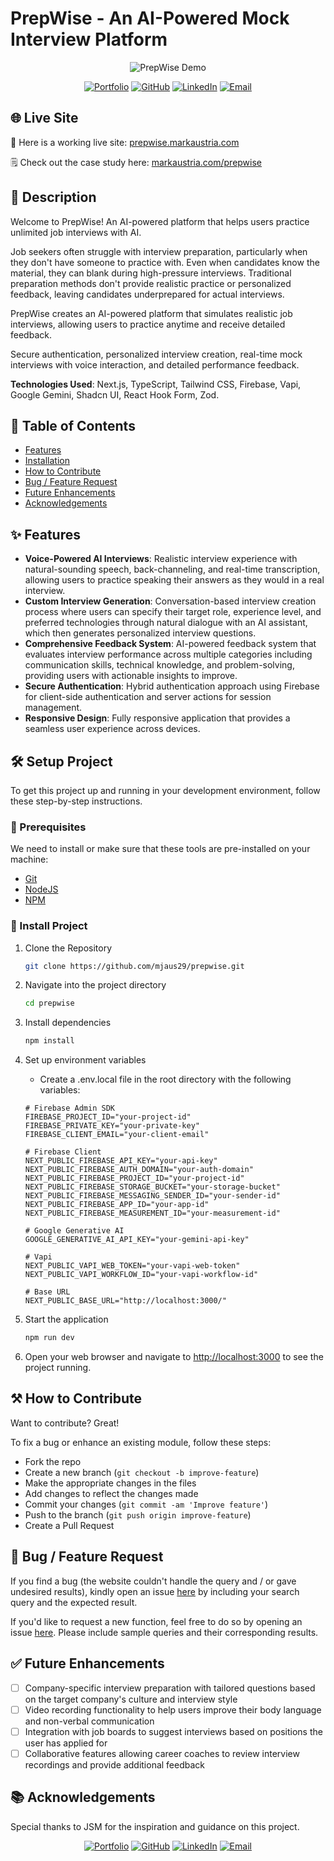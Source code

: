# PrepWise - An AI-Powered Mock Interview Platform

<div align="center">
  <img src="https://www.markaustria.com/prepwise.png" alt="PrepWise Demo" />

[![Portfolio](https://img.shields.io/badge/Portfolio-markaustria.com-darkblue?style=flat&logo=web&logoColor=white)](https://www.markaustria.com/) [![GitHub](https://img.shields.io/badge/GitHub-mjaus29-black?style=flat&logo=github)](https://github.com/mjaus29) [![LinkedIn](https://img.shields.io/badge/LinkedIn-markaustria-blue?style=flat&logo=linkedin)](https://www.linkedin.com/in/markaustria/) [![Email](https://img.shields.io/badge/Email-austriamark.mja%40gmail.com-darkred?style=flat&logo=gmail&logoColor=white)](mailto:austriamark.mja@gmail.com)
</div>

## 🌐 Live Site

🚀 Here is a working live site: [prepwise.markaustria.com](https://prepwise.markaustria.com/)

🗒️ Check out the case study here: [markaustria.com/prepwise](https://www.markaustria.com/prepwise)

## 📝 Description

Welcome to PrepWise! An AI-powered platform that helps users practice unlimited job interviews with AI.

Job seekers often struggle with interview preparation, particularly when they don't have someone to practice with. Even when candidates know the material, they can blank during high-pressure interviews. Traditional preparation methods don't provide realistic practice or personalized feedback, leaving candidates underprepared for actual interviews.

PrepWise creates an AI-powered platform that simulates realistic job interviews, allowing users to practice anytime and receive detailed feedback.

Secure authentication, personalized interview creation, real-time mock interviews with voice interaction, and detailed performance feedback.

**Technologies Used**: Next.js, TypeScript, Tailwind CSS, Firebase, Vapi, Google Gemini, Shadcn UI, React Hook Form, Zod.

## 📖 Table of Contents

- [Features](#-features)
- [Installation](#%EF%B8%8F-setup-project)
- [How to Contribute](#%EF%B8%8F-how-to-contribute)
- [Bug / Feature Request](#-bug--feature-request)
- [Future Enhancements](#-future-enhancements)
- [Acknowledgements](#-acknowledgements)

## ✨ Features

- **Voice-Powered AI Interviews**: Realistic interview experience with natural-sounding speech, back-channeling, and real-time transcription, allowing users to practice speaking their answers as they would in a real interview.
- **Custom Interview Generation**: Conversation-based interview creation process where users can specify their target role, experience level, and preferred technologies through natural dialogue with an AI assistant, which then generates personalized interview questions.
- **Comprehensive Feedback System**: AI-powered feedback system that evaluates interview performance across multiple categories including communication skills, technical knowledge, and problem-solving, providing users with actionable insights to improve.
- **Secure Authentication**: Hybrid authentication approach using Firebase for client-side authentication and server actions for session management.
- **Responsive Design**: Fully responsive application that provides a seamless user experience across devices.

## 🛠️ Setup Project

To get this project up and running in your development environment, follow these step-by-step instructions.

### 🍴 Prerequisites

We need to install or make sure that these tools are pre-installed on your machine:

- [Git](https://git-scm.com/downloads)
- [NodeJS](https://nodejs.org/en/download/)
- [NPM](https://docs.npmjs.com/getting-started/installing-node)

### 🚀 Install Project

1. Clone the Repository

   ```bash
   git clone https://github.com/mjaus29/prepwise.git
   ```

2. Navigate into the project directory

   ```bash
   cd prepwise
   ```

3. Install dependencies

   ```bash
   npm install
   ```

4. Set up environment variables

   - Create a .env.local file in the root directory with the following variables:

   ```
   # Firebase Admin SDK
   FIREBASE_PROJECT_ID="your-project-id"
   FIREBASE_PRIVATE_KEY="your-private-key"
   FIREBASE_CLIENT_EMAIL="your-client-email"

   # Firebase Client
   NEXT_PUBLIC_FIREBASE_API_KEY="your-api-key"
   NEXT_PUBLIC_FIREBASE_AUTH_DOMAIN="your-auth-domain"
   NEXT_PUBLIC_FIREBASE_PROJECT_ID="your-project-id"
   NEXT_PUBLIC_FIREBASE_STORAGE_BUCKET="your-storage-bucket"
   NEXT_PUBLIC_FIREBASE_MESSAGING_SENDER_ID="your-sender-id"
   NEXT_PUBLIC_FIREBASE_APP_ID="your-app-id"
   NEXT_PUBLIC_FIREBASE_MEASUREMENT_ID="your-measurement-id"

   # Google Generative AI
   GOOGLE_GENERATIVE_AI_API_KEY="your-gemini-api-key"

   # Vapi
   NEXT_PUBLIC_VAPI_WEB_TOKEN="your-vapi-web-token"
   NEXT_PUBLIC_VAPI_WORKFLOW_ID="your-vapi-workflow-id"

   # Base URL
   NEXT_PUBLIC_BASE_URL="http://localhost:3000/"
   ```

5. Start the application

   ```bash
   npm run dev
   ```

6. Open your web browser and navigate to [http://localhost:3000](http://localhost:3000) to see the project running.

## ⚒️ How to Contribute

Want to contribute? Great!

To fix a bug or enhance an existing module, follow these steps:

- Fork the repo
- Create a new branch (`git checkout -b improve-feature`)
- Make the appropriate changes in the files
- Add changes to reflect the changes made
- Commit your changes (`git commit -am 'Improve feature'`)
- Push to the branch (`git push origin improve-feature`)
- Create a Pull Request

## 📩 Bug / Feature Request

If you find a bug (the website couldn't handle the query and / or gave undesired results), kindly open an issue [here](https://github.com/mjaus29/prepwise/issues/new) by including your search query and the expected result.

If you'd like to request a new function, feel free to do so by opening an issue [here](https://github.com/mjaus29/prepwise/issues/new). Please include sample queries and their corresponding results.

## ✅ Future Enhancements

- [ ] Company-specific interview preparation with tailored questions based on the target company's culture and interview style
- [ ] Video recording functionality to help users improve their body language and non-verbal communication
- [ ] Integration with job boards to suggest interviews based on positions the user has applied for
- [ ] Collaborative features allowing career coaches to review interview recordings and provide additional feedback

## 📚 Acknowledgements

Special thanks to JSM for the inspiration and guidance on this project.

<div align="center">

[![Portfolio](https://img.shields.io/badge/Portfolio-markaustria.com-darkblue?style=flat&logo=web&logoColor=white)](https://www.markaustria.com/) [![GitHub](https://img.shields.io/badge/GitHub-mjaus29-black?style=flat&logo=github)](https://github.com/mjaus29) [![LinkedIn](https://img.shields.io/badge/LinkedIn-markaustria-blue?style=flat&logo=linkedin)](https://www.linkedin.com/in/markaustria/) [![Email](https://img.shields.io/badge/Email-austriamark.mja%40gmail.com-darkred?style=flat&logo=gmail&logoColor=white)](mailto:austriamark.mja@gmail.com)
</div>
